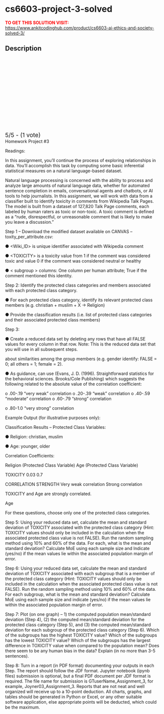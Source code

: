 # cs6603-project-3-solved



**<span style='color:red'>TO GET THIS SOLUTION VISIT:</span>** https://www.ankitcodinghub.com/product/cs6603-ai-ethics-and-society-solved-3/

<h2>Description</h2>



<div class="kk-star-ratings kksr-auto kksr-align-center kksr-valign-top" data-payload="{&quot;align&quot;:&quot;center&quot;,&quot;id&quot;:&quot;121787&quot;,&quot;slug&quot;:&quot;default&quot;,&quot;valign&quot;:&quot;top&quot;,&quot;ignore&quot;:&quot;&quot;,&quot;reference&quot;:&quot;auto&quot;,&quot;class&quot;:&quot;&quot;,&quot;count&quot;:&quot;1&quot;,&quot;legendonly&quot;:&quot;&quot;,&quot;readonly&quot;:&quot;&quot;,&quot;score&quot;:&quot;5&quot;,&quot;starsonly&quot;:&quot;&quot;,&quot;best&quot;:&quot;5&quot;,&quot;gap&quot;:&quot;4&quot;,&quot;greet&quot;:&quot;Rate this product&quot;,&quot;legend&quot;:&quot;5\/5 - (1 vote)&quot;,&quot;size&quot;:&quot;24&quot;,&quot;title&quot;:&quot;CS6603 Project #3  Solved&quot;,&quot;width&quot;:&quot;138&quot;,&quot;_legend&quot;:&quot;{score}\/{best} - ({count} {votes})&quot;,&quot;font_factor&quot;:&quot;1.25&quot;}">
            
<div class="kksr-stars">
    
<div class="kksr-stars-inactive">
            <div class="kksr-star" data-star="1" style="padding-right: 4px">
            

<div class="kksr-icon" style="width: 24px; height: 24px;"></div>
        </div>
            <div class="kksr-star" data-star="2" style="padding-right: 4px">
            

<div class="kksr-icon" style="width: 24px; height: 24px;"></div>
        </div>
            <div class="kksr-star" data-star="3" style="padding-right: 4px">
            

<div class="kksr-icon" style="width: 24px; height: 24px;"></div>
        </div>
            <div class="kksr-star" data-star="4" style="padding-right: 4px">
            

<div class="kksr-icon" style="width: 24px; height: 24px;"></div>
        </div>
            <div class="kksr-star" data-star="5" style="padding-right: 4px">
            

<div class="kksr-icon" style="width: 24px; height: 24px;"></div>
        </div>
    </div>
    
<div class="kksr-stars-active" style="width: 138px;">
            <div class="kksr-star" style="padding-right: 4px">
            

<div class="kksr-icon" style="width: 24px; height: 24px;"></div>
        </div>
            <div class="kksr-star" style="padding-right: 4px">
            

<div class="kksr-icon" style="width: 24px; height: 24px;"></div>
        </div>
            <div class="kksr-star" style="padding-right: 4px">
            

<div class="kksr-icon" style="width: 24px; height: 24px;"></div>
        </div>
            <div class="kksr-star" style="padding-right: 4px">
            

<div class="kksr-icon" style="width: 24px; height: 24px;"></div>
        </div>
            <div class="kksr-star" style="padding-right: 4px">
            

<div class="kksr-icon" style="width: 24px; height: 24px;"></div>
        </div>
    </div>
</div>
                

<div class="kksr-legend" style="font-size: 19.2px;">
            5/5 - (1 vote)    </div>
    </div>
Homework Project #3

Readings:

In this assignment, you’ll continue the process of exploring relationships in data. You’ll accomplish this task by computing some basic inferential statistical measures on a natural language-based dataset.

Natural language processing is concerned with the ability to process and analyze large amounts of natural language data, whether for automated sentence completion in emails, conversational agents and chatbots, or AI tools to help journalists. In this assignment, we will work with data from a classifier built to identify toxicity in comments from Wikipedia Talk Pages. The model is built from a dataset of 127,820 Talk Page comments, each labeled by human raters as toxic or non-toxic. A toxic comment is defined as a “rude, disrespectful, or unreasonable comment that is likely to make you leave a discussion.”

Step 1 – Download the modified dataset available on CANVAS – toxity_per_attribute.csv:

● &lt;Wiki_ID&gt; is unique identifier associated with Wikipedia comment

● &lt;TOXICITY&gt; is a toxicity value from 1 if the comment was considered toxic and value 0 if the comment was considered neutral or healthy

● &lt; subgroup &gt; columns: One column per human attribute; True if the comment mentioned this identity.

Step 2: Identify the protected class categories and members associated with each protected class category.

● For each protected class category, identify its relevant protected class members (e.g. christian + muslim + X -&gt; Religion)

● Provide the classification results (i.e. list of protected class categories and their associated protected class members)

Step 3:

● Create a reduced data set by deleting any rows that have all FALSE values for every column in that row. Note: This is the reduced data set that you will use in all subsequent steps.

about similarities among the group members (e.g. gender identify: FALSE = 0; all others = 1; female = 2).

● As guidance, can use (Evans, J. D. (1996). Straightforward statistics for the behavioral sciences. Brooks/Cole Publishing) which suggests the following related to the absolute value of the correlation coefficient:

o .00-.19 “very weak” correlation o .20-.39 “weak” correlation o .40-.59 “moderate” correlation o .60-.79 “strong” correlation

o .80-1.0 “very strong” correlation

Example Output (for illustrative purposes only):

Classification Results – Protected Class Variables:

● Religion: christian, muslim

● Age: younger, older

Correlation Coefficients:

Religion (Protected Class Variable) Age (Protected Class Variable)

TOXICITY 0.03 0.7

CORRELATION STRENGTH Very weak correlation Strong correlation

TOXICITY and Age are strongly correlated.

Age

For these questions, choose only one of the protected class categories.

Step 5: Using your reduced data set, calculate the mean and standard deviation of TOXICITY associated with the protected class category (Hint: TOXICITY values should only be included in the calculation when the associated protected class value is not FALSE). Run the random sampling method using 10% and 60% of the data. For each, what is the mean and standard deviation? Calculate MoE using each sample size and Indicate (yes/no) if the mean values lie within the associated population margin of error.

Step 6: Using your reduced data set, calculate the mean and standard deviation of TOXICITY associated with each subgroup that is a member of the protected class category (Hint: TOXICITY values should only be included in the calculation when the associated protected class value is not FALSE). Run the random sampling method using 10% and 60% of the data. For each subgroup, what is the mean and standard deviation? Calculate MoE using each sample size and indicate (yes/no) if the mean values lie within the associated population margin of error.

Step 7: Plot (on one graph) – 1) the computed population mean/standard deviation (Step 4), (2) the computed mean/standard deviation for the protected class category (Step 5), and (3) the computed mean/standard deviation for each subgroup of the protected class category (Step 6). Which of the subgroups has the highest TOXICITY value? Which of the subgroups has the lowest TOXICITY value? Which of the subgroups has the largest difference in TOXICITY value when compared to the population mean? Does there seem to be any human bias in the data? Explain (in no more than 3-5 sentences).

Step 8: Turn in a report (in PDF format) documenting your outputs in each Step. The report should follow the JDF format. Jupyter notebook (ipynb files) submission is optional, but a final PDF document per JDF format is required. The file name for submission is GTuserName_Assignment_3, for example, Joyner03_Assignment_3. Reports that are not neat and well organized will receive up to a 10-point deduction. All charts, graphs, and tables should be generated in Python or Excel, or any other suitable software application, else appropriate points will be deducted, which could be the maximum.
